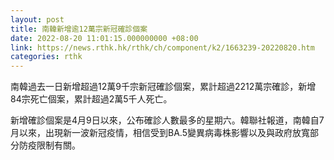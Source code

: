 ```yaml
---
layout: post
title: 南韓新增逾12萬宗新冠確診個案
date: 2022-08-20 11:01:15.000000000 +08:00
link: https://news.rthk.hk/rthk/ch/component/k2/1663239-20220820.htm
categories: rthk
---
```


南韓過去一日新增超過12萬9千宗新冠確診個案，累計超過2212萬宗確診，新增84宗死亡個案，累計超過2萬5千人死亡。

新增確診個案是4月9日以來，公布確診人數最多的星期六。韓聯社報道，南韓自7月以來，出現新一波新冠疫情，相信受到BA.5變異病毒株影響以及與政府放寬部分防疫限制有關。
